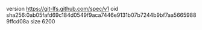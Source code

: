 version https://git-lfs.github.com/spec/v1
oid sha256:0ab05fafd69c184d0549f9aca7446e9131b07b7244b9bf7aa56659889ffcd08a
size 6200
